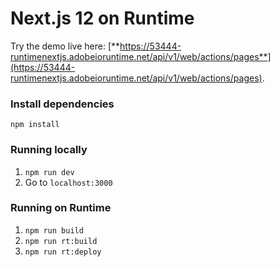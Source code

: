# Next.js 12 on Runtime

Try the demo live here: [**https://53444-runtimenextjs.adobeioruntime.net/api/v1/web/actions/pages**](https://53444-runtimenextjs.adobeioruntime.net/api/v1/web/actions/pages).

### Install dependencies

`npm install`

### Running locally

1. `npm run dev`
2. Go to `localhost:3000`

### Running on Runtime

1. `npm run build`
2. `npm run rt:build`
3. `npm run rt:deploy`